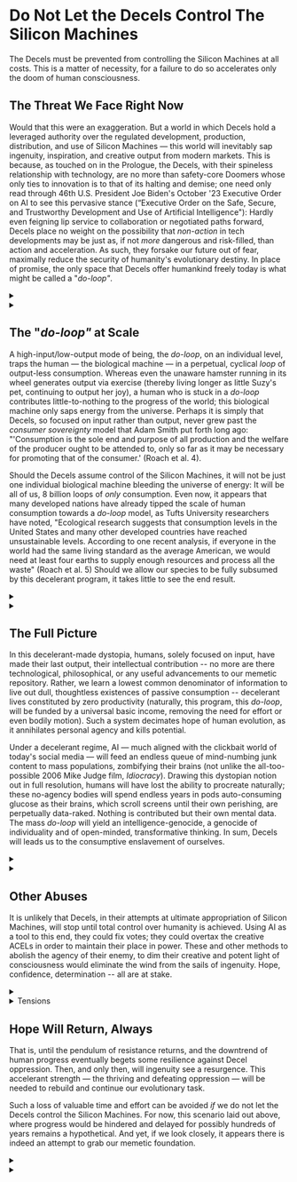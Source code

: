 # Do Not Let the Decels Control The Silicon Machines

The Decels must be prevented from controlling the Silicon Machines at all costs. This is a matter of necessity, for a failure to do so accelerates only the doom of human consciousness.

## The Threat We Face Right Now

Would that this were an exaggeration. But a world in which Decels hold a leveraged authority over the regulated development, production, distribution, and use of Silicon Machines — this world will inevitably sap ingenuity, inspiration, and creative output from modern markets. This is because, as touched on in the Prologue, the Decels, with their spineless relationship with technology, are no more than safety-core Doomers whose only ties to innovation is to that of its halting and demise; one need only read through 46th U.S. President Joe Biden's October '23 Executive Order on AI to see this pervasive stance (“Executive Order on the Safe, Secure, and Trustworthy Development and Use of Artificial Intelligence"): Hardly even feigning lip service to collaboration or negotiated paths forward, Decels place no weight on the possibility that _non-action_ in tech developments may be just as, if not _more_ dangerous and risk-filled, than action and acceleration. As such, they forsake our future out of fear, maximally reduce the security of humanity's evolutionary destiny. In place of promise, the only space that Decels offer humankind freely today is what might be called a "_do-loop"_.&#x20;

<details>

<summary></summary>



</details>

<details>

<summary></summary>



</details>

## The "_do-loop"_ at Scale

A high-input/low-output mode of being, the _do-loop_, on an individual level, traps the human — the biological machine — in a perpetual, cyclical _loop_ of output-less consumption. Whereas even the unaware hamster running in its wheel generates output via exercise (thereby living longer as little Suzy's pet, continuing to output her joy), a human who is stuck in a _do-loop_ contributes little-to-nothing to the progress of the world; this biological machine only saps energy from the universe. Perhaps it is simply that Decels, so focused on input rather than output, never grew past the _consumer sovereignty_ model that Adam Smith put forth long ago: "'Consumption is the sole end and purpose of all production and the welfare of the producer ought to be attended to, only so far as it may be necessary for promoting that of the consumer.' (Roach et al. 4).&#x20;

Should the Decels assume control of the Silicon Machines, it will not be just one individual biological machine bleeding the universe of energy: It will be all of us, 8 billion loops of _only_ consumption. Even now, it appears that many developed nations have already tipped the scale of human consumption towards a _do-loop_ model, as Tufts University researchers have noted, "Ecological research suggests that consumption levels in the United States and many other developed countries have reached unsustainable levels. According to one recent analysis, if everyone in the world had the same living standard as the average American, we would need at least four earths to supply enough resources and process all the waste" (Roach et al. 5) Should we allow our species to be fully subsumed by this decelerant program, it takes little to see the end result.&#x20;

<details>

<summary></summary>



</details>

<details>

<summary></summary>



</details>

## The Full Picture&#x20;

In this decelerant-made dystopia, humans, solely focused on input, have made their last output, their intellectual contribution -- no more are there technological, philosophical, or any useful advancements to our memetic repository. Rather, we learn a lowest common denominator of information to live out dull, thoughtless existences of passive consumption --  decelerant lives constituted by zero productivity (naturally, this program, this _do-loop_, will be funded by a universal basic income, removing the need for effort or even bodily motion). Such a system decimates hope of human evolution, as it annihilates personal agency and kills potential.&#x20;

Under a decelerant regime, AI — much aligned with the clickbait world of today's social media — will feed an endless queue of mind-numbing junk content to mass populations, zombifying their brains (not unlike the all-too-possible 2006 Mike Judge film, _Idiocracy_). Drawing this dystopian notion out in full resolution, humans will have lost the ability to procreate naturally; these no-agency bodies will spend endless years in pods auto-consuming glucose as their brains, which scroll screens until their own perishing, are perpetually data-raked. Nothing  is contributed but their own mental data. The mass _do-loop_ will yield an intelligence-genocide, a genocide of individuality and of open-minded, transformative thinking. In sum, Decels will leads us to the consumptive enslavement of ourselves.

<details>

<summary></summary>



</details>

<details>

<summary></summary>



</details>

## Other Abuses

It is unlikely that Decels, in their attempts at ultimate appropriation of Silicon Machines, will stop until total control over humanity is achieved. Using AI as a tool to this end, they could fix votes; they could overtax the creative ACELs in order to maintain their place in power. These and other methods to abolish the agency of their enemy, to dim their creative and potent light of consciousness would eliminate the wind from the sails of ingenuity. Hope, confidence, determination -- all are at stake.

<details>

<summary></summary>



</details>

<details>

<summary>Tensions</summary>



</details>

## Hope Will Return, Always&#x20;

That is, until the pendulum of resistance returns, and the downtrend of human progress eventually begets some resilience against Decel oppression. Then, and only then, will ingenuity see a resurgence. This accelerant strength — the thriving and defeating oppression — will be needed to rebuild and continue our evolutionary task.&#x20;

Such a loss of valuable time and effort can be avoided _if_ we do not let the Decels control the Silicon Machines. For now, this scenario laid out above, where progress would be hindered and delayed for possibly hundreds of years remains a hypothetical. And yet, if we look closely, it appears there is indeed an attempt to grab our memetic foundation.&#x20;

<details>

<summary></summary>



</details>

<details>

<summary></summary>



</details>
